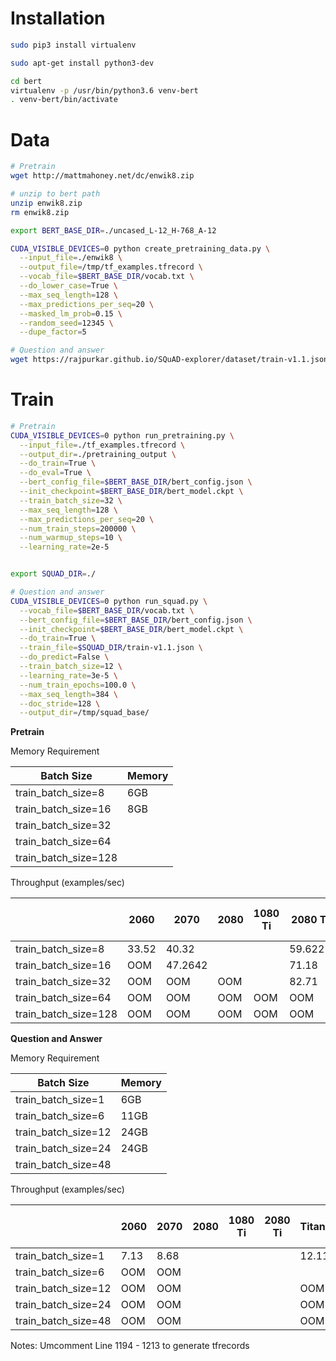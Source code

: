 Installation
===

```bash
sudo pip3 install virtualenv

sudo apt-get install python3-dev

cd bert
virtualenv -p /usr/bin/python3.6 venv-bert
. venv-bert/bin/activate


```

Data
===

```bash
# Pretrain
wget http://mattmahoney.net/dc/enwik8.zip

# unzip to bert path
unzip enwik8.zip
rm enwik8.zip

export BERT_BASE_DIR=./uncased_L-12_H-768_A-12

CUDA_VISIBLE_DEVICES=0 python create_pretraining_data.py \
  --input_file=./enwik8 \
  --output_file=/tmp/tf_examples.tfrecord \
  --vocab_file=$BERT_BASE_DIR/vocab.txt \
  --do_lower_case=True \
  --max_seq_length=128 \
  --max_predictions_per_seq=20 \
  --masked_lm_prob=0.15 \
  --random_seed=12345 \
  --dupe_factor=5
```

```bash
# Question and answer
wget https://rajpurkar.github.io/SQuAD-explorer/dataset/train-v1.1.json
```



Train
===

```bash
# Pretrain
CUDA_VISIBLE_DEVICES=0 python run_pretraining.py \
  --input_file=./tf_examples.tfrecord \
  --output_dir=./pretraining_output \
  --do_train=True \
  --do_eval=True \
  --bert_config_file=$BERT_BASE_DIR/bert_config.json \
  --init_checkpoint=$BERT_BASE_DIR/bert_model.ckpt \
  --train_batch_size=32 \
  --max_seq_length=128 \
  --max_predictions_per_seq=20 \
  --num_train_steps=200000 \
  --num_warmup_steps=10 \
  --learning_rate=2e-5
```


```bash

export SQUAD_DIR=./

# Question and answer
CUDA_VISIBLE_DEVICES=0 python run_squad.py \
  --vocab_file=$BERT_BASE_DIR/vocab.txt \
  --bert_config_file=$BERT_BASE_DIR/bert_config.json \
  --init_checkpoint=$BERT_BASE_DIR/bert_model.ckpt \
  --do_train=True \
  --train_file=$SQUAD_DIR/train-v1.1.json \
  --do_predict=False \
  --train_batch_size=12 \
  --learning_rate=3e-5 \
  --num_train_epochs=100.0 \
  --max_seq_length=384 \
  --doc_stride=128 \
  --output_dir=/tmp/squad_base/
```

__Pretrain__

Memory Requirement

| Batch Size | Memory  |
|---|---|
| train_batch_size=8| 6GB |
| train_batch_size=16 | 8GB |
| train_batch_size=32 | |
| train_batch_size=64 |  |
| train_batch_size=128 |  |

Throughput (examples/sec) 

|   | 2060  | 2070  | 2080  |  1080 Ti | 2080 Ti | TitanRTX | Quadro RTX 6000 | V100 | Quadro RTX 8000 |
|---|---|---|---|---|---|---|---|---|---|
| train_batch_size=8 | 33.52 | 40.32 |  |  | 59.6221 | 66.35 |  |  |  |
| train_batch_size=16 | OOM | 47.2642 |  |  | 71.18 | 80.39 |  |  |  |
| train_batch_size=32 | OOM | OOM | OOM |  | 82.71 | 94.42 |  |  |  |
| train_batch_size=64 | OOM | OOM | OOM | OOM | OOM | 102.38 |  |  |  |
| train_batch_size=128 | OOM | OOM | OOM | OOM | OOM | OOM |  |  |  |


__Question and Answer__

Memory Requirement

| Batch Size | Memory  |
|---|---|
| train_batch_size=1 | 6GB |
| train_batch_size=6 | 11GB |
| train_batch_size=12 | 24GB  |
| train_batch_size=24 | 24GB |
| train_batch_size=48 | |

Throughput (examples/sec) 

|   | 2060  | 2070  | 2080  |  1080 Ti | 2080 Ti | TitanRTX | Quadro RTX 6000 | V100 | Quadro RTX 8000 |
|---|---|---|---|---|---|---|---|---|---|
| train_batch_size=1 | 7.13 | 8.68 | | | | 12.1127 | 13.48 | | | | 
| train_batch_size=6 | OOM | OOM | | | | | | | 22.42 | 25.89 | 
| train_batch_size=12 | OOM | OOM | | | | OOM | 29.2432 | | | | 
| train_batch_size=24 | OOM | OOM | | | | OOM | 30.46 | | | | 
| train_batch_size=48 | OOM | OOM | | | | OOM | OOM | | | | 


Notes:
Umcomment Line 1194 - 1213 to generate tfrecords